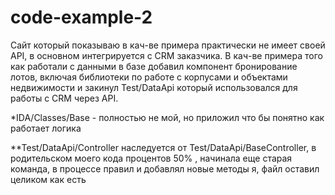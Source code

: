 # code-example-2
Сайт который показываю в кач-ве примера практически не имеет своей API, в основном интегрируется с CRM заказчика.
В кач-ве примера того как работали с данными в базе добавил компонент бронирование лотов, включая библиотеки по работе с корпусами и объектами недвижимости и закинул Test/DataApi который использовался для работы с CRM через API.

*IDA/Classes/Base - полностью не мой, но приложил что бы понятно как работает логика

**Test/DataApi/Controller наследуется от Test/DataApi/BaseController, в родительском моего кода процентов 50% , начинала еще старая команда, в процессе правил и добавлял новые методы я, файл оставил целиком как есть
